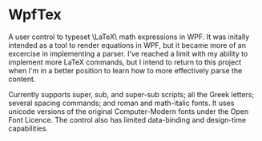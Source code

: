 # WpfTex

A user control to typeset \\LaTeX\\ math expressions in WPF. It was initally intended as a tool to render equations in WPF, but it became more of an excercise in implementing a parser. I've reached a limit with my ability to implement more LaTeX commands, but I intend to return to this project when I'm in a better position to learn how to more effectively parse the content.

Currently supports super, sub, and super-sub scripts; all the Greek letters; several spacing commands; and roman and math-italic fonts. It uses unicode versions of the original Computer-Modern fonts under the Open Font Licence. The control also has limited data-binding and design-time capabilities.
